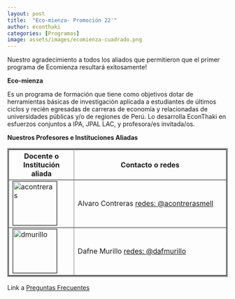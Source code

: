```yaml
---
layout: post
title:  "Eco-mienza- Promoción 22'"
author: econthaki
categories: [Programas]
image: assets/images/ecomienza-cuadrado.png
---
```

Nuestro agradecimiento a todos los aliados que permitieron que el primer programa de Ecomienza resultará exitosamente!


**Eco-mienza**

Es un programa de formación que tiene como objetivos dotar de herramientas básicas de investigación aplicada a estudiantes de últimos ciclos y recién egresadas de carreras de economía y relacionadas de universidades públicas y/o de regiones de Perú. Lo desarrolla EconThaki en esfuerzos conjuntos a IPA, JPAL LAC, y profesora/es invitada/os.



**Nuestros Profesores e Instituciones Aliadas**


<table border="3" bordercolor="gray" align="center" style="width:100%" >
        <tr>
            <th>Docente o Institución aliada</th>
            <th style="width:70%">Contacto o redes</th>
        </tr>
        <tr>
            <td><img src="{{ site.baseurl }}/assets/images/eco22/acontreras.png" alt="acontreras" border=1 height=100 width=100></td>
            <td>Alvaro Contreras 
              <a href="https://twitter.com/acontrerasmell">redes: @acontrerasmell</a> </td>
        </tr>
        <tr>
            <td><img src="{{ site.baseurl }}/assets/images/eco22/dmurillo.jpeg" alt="dmurillo" border=1 height=100 width=100></td>
            <td>Dafne Murillo 
              <a href="https://twitter.com/dafmurillo">redes: @dafmurillo</a> </td>
        </tr>


</table>


Link a  [Preguntas Frecuentes][pregfreq-link]

[pregfreq-link]:   https://econthaki.github.io/recursos/2021/01/06/pregfreq.html

